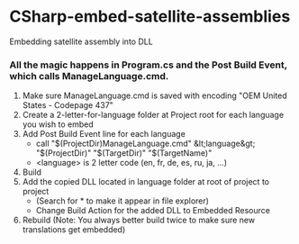 # CSharp-embed-satellite-assemblies
Embedding satellite assembly into DLL

### All the magic happens in Program.cs and the Post Build Event, which calls ManageLanguage.cmd.

1. Make sure ManageLanguage.cmd is saved with encoding "OEM United States - Codepage 437"
1. Create a 2-letter-for-language folder at Project root for each language you wish to embed
1. Add Post Build Event line for each language
   - call "$(ProjectDir)ManageLanguage.cmd" &lt;language&gt; "$(ProjectDir)" "$(TargetDir)" "$(TargetName)"
   - &lt;language&gt; is 2 letter code (en, fr, de, es, ru, ja, ...)
1. Build
1. Add the copied DLL located in language folder at root of project to project
   - (Search for * to make it appear in file explorer)
   - Change Build Action for the added DLL to Embedded Resource
1. Rebuild (Note: You always better build twice to make sure new translations get embedded)

